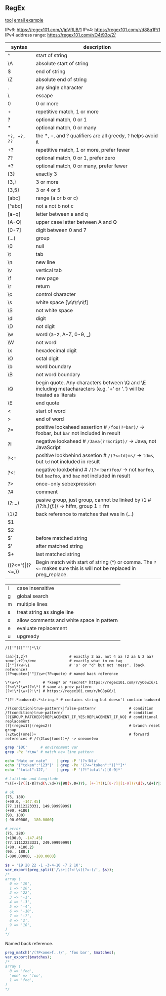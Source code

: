 RegEx
-

[tool](https://regex101.com/)
[email example](https://github.com/go-playground/validator/blob/0a9b75fbfdb5730dfff911981b428046167f33e6/regexes.go#L18)

IPv6: https://regex101.com/r/jpVRLB/1
IPv4: https://regex101.com/r/d88q1P/1
IPv4 address range: https://regex101.com/r/O4t93o/2/

| syntax          | description                                                                                                          |
|-----------------|----------------------------------------------------------------------------------------------------------------------|
|^                | start of string                                                                                                      |
|\A               | absolute start of string                                                                                             |
|$                | end of string                                                                                                        |
|\Z               | absolute end of string                                                                                               |
|.                | any single character                                                                                                 |
|\                | escape                                                                                                               |
|0                | 0 or more                                                                                                            |
|+                | repetitive match, 1 or more                                                                                          |
|?                | optional match, 0 or 1                                                                                               |
|*                | optional match, 0 or many                                                                                            |
|`*?, +?, ??`     | the *, +, and ? qualifiers are all greedy, `?` helps avoid it                                                        |
|+?               | repetitive match, 1 or more, prefer fewer                                                                            |
|??               | optional match, 0 or 1, prefer zero                                                                                  |
|*?               | optional match, 0 or many, prefer fewer                                                                              |
|{3}              | exactly 3                                                                                                            |
|{3,}             | 3 or more                                                                                                            |
|{3,5}            | 3 or 4 or 5                                                                                                          |
|[abc]            | range (a or b or c)                                                                                                  |
|[^abc]           | not a not b not c                                                                                                    |
|[a-q]            | letter between a and q                                                                                               |
|[A-Q]            | upper case letter between A and Q                                                                                    |
|[0-7]            | digit between 0 and 7                                                                                                |
|(...)            | group                                                                                                                |
|\0               | null                                                                                                                 |
|\t               | tab                                                                                                                  |
|\n               | new line                                                                                                             |
|\v               | vertical tab                                                                                                         |
|\f               | new page                                                                                                             |
|\r               | return                                                                                                               |
|\c               | control character                                                                                                    |
|\s               | white space [\s\t\r\n\f]                                                                                             |
|\S               | not white space                                                                                                      |
|\d               | digit                                                                                                                |
|\D               | not digit                                                                                                            |
|\w               | word (a-z, A-Z, 0-9, _)                                                                                              |
|\W               | not word                                                                                                             |
|\x               | hexadecimal digit                                                                                                    |
|\O               | octal digit                                                                                                          |
|\b               | word boundary                                                                                                        |
|\B               | not word boundary                                                                                                    |
|\Q               | begin quote. Any characters between \Q and \E including metacharacters (e.g. '+' or '.') will be treated as literals |
|\E               | end quote                                                                                                            |
|\<               | start of word                                                                                                        |
|\>               | end of word                                                                                                          |
|?=               | positive lookahead assertion # `/foo(?=bar)/` -> foobar, but `bar` not included in result                            |
|?!               | negative lookahead # `/Java(?!Script)/` -> Java, not JavaScript                                                      |
|?<=              | positive lookbehind assetion # `/(?<=td)ms/` -> `tdms`, but `td` not included in result                              |
|?<!              | negative lookbehind # `/(?<!bar)foo/` -> not `barfoo`, but `bazfoo`, and `baz` not included in result                |
|?>               | once-only sebexpression                                                                                              |
|?#               | comment                                                                                                              |
|(?:...)          | pasive group, just group, cannot be linked by \1 # /(?:h.*)(f.*)/ -> htfm, group 1 = fm                              |
|\1\2             | back reference to matches that was in (...)                                                                          |
|$1               |                                                                                                                      |
|$2               |                                                                                                                      |
|$`               | before matched string                                                                                                |
|$'               | after matched string                                                                                                 |
|$+               | last matched string                                                                                                  |
|((?<=^)\|(?<=,)) | Begin match with start of string (^) or comma. The `?<=` makes sure this is will not be replaced in preg_replace.    |

|   |                                           |
|---|-------------------------------------------|
| i | case insensitive                          |
| g | global search                             |
| m | multiple lines                            |
| s | treat string as single line               |
| x | allow comments and white space in pattern |
| e | evaluate replacement                      |
| u | upgready|unicode                          |

````
/(['"])[^'"]*\1/

(aa){1,2}?                   # exactly 2 aa, not 4 aa (2 aa & 2 aa)
<em>(.+?)</em>               # exactly what in em tag
(['"])\w+\1                  # 's' or "d" but not 'mess". (back reference)
(?P<quote>['"])\w+(?P=quote) # named back reference

\*\w+\*          # *keep* or *secret* https://regex101.com/r/yO6wI6/1
(?<=\*)\w+(?=\*) # same as prev pattern
(?<!\*)\w+(?!\*) # https://regex101.com/r/hC8pG6/1

^(?!.*badword).*string.* # contains string but doesn't contain badword

/?(condition)true-pattern\|false-pattern/               # condition
/?(condition)true-pattern/                              # condition
(?{GROUP_MATCHED?}REPLACEMENT_IF_YES:REPLACEMENT_IF_NO} # conditional replacement
(?|(regex1)|(regex2))                                   # branch reset group
(\2two|(one))+                                          # forward references # /(\2two|(one))+/ -> oneonetwo
````

````sh
grep '$DC'      # environment var
grep -Pz 'r\nw' # match new line pattern

echo "Nate or nate"    | grep -P '(?<!N)a'
echo '{"token":"123"}' | grep -Po '(?<="token":")[^"]*'
echo '"total":127,'    | grep -P '(?!"total":)[0-9]*'
````

````sh
# Latitude and Longitude
^\([+-]?([1-8]?\d(\.\d+)?|90(\.0+)?), [+-]?((1[0-7]|[1-9])?\d(\.\d+)?|180(\.0+)?)\)$

# ok
(75, 180)
(+90.0, -147.45)
(77.11112223331, 149.99999999)
(+90, +180)
(90, 180)
(-90.00000, -180.0000)

# error
(75, 280)
(+190.0, -147.45)
(77.11112223331, 249.99999999)
(+90, +180.2)
(90., 180.)
(-090.00000, -180.0000)
````

````php
$s = '19 20 22 -1 -3-4-10 -7 2 10';
var_export(preg_split('/\s+|(?<!\s)(?=-)/', $s));
/*
array (
  0 => '19',
  1 => '20',
  2 => '22',
  3 => '-1',
  4 => '-3',
  5 => '-4',
  6 => '-10',
  7 => '-7',
  8 => '2',
  9 => '10',
)
*/
````

Named back reference.

````php
preg_match('/(?P<one>f..)/', 'foo bar', $matches);
var_export($matches);
/*
array (
  0 => 'foo',
  'one' => 'foo',
  1 => 'foo',
)
*/
````
